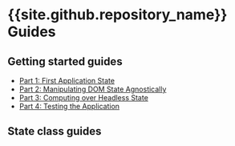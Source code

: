 # {{site.github.repository_name}} Guides

## Getting started guides

- [Part 1: First Application State](./getting-started-1.html)
- [Part 2: Manipulating DOM State Agnostically](./getting-started-2.html)
- [Part 3: Computing over Headless State](./getting-started-3.html)
- [Part 4: Testing the Application](./getting-started-4.html)

## State class guides
